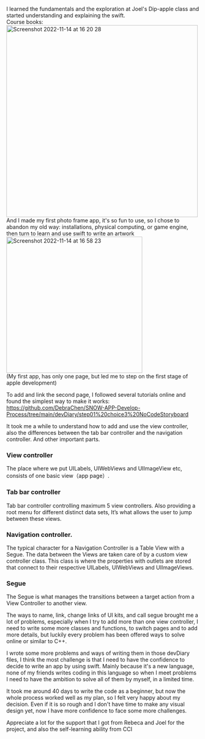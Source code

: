 I learned the fundamentals and the exploration at Joel's Dip-apple class and started understanding and explaining the swift.  
Course books:  
<img width="500" alt="Screenshot 2022-11-14 at 16 20 28" src="https://user-images.githubusercontent.com/91618091/201711428-70bdd881-ef3a-494a-9acc-f6fb9e353284.png">  
And I made my first photo frame app, it's so fun to use, so I chose to abandon my old way: installations, physical computing, or game engine, then turn to learn and use swift to write an artwork  
<img width="355" alt="Screenshot 2022-11-14 at 16 58 23" src="https://user-images.githubusercontent.com/91618091/201720349-63055349-dece-438c-a22e-561490edb98a.png">  
(My first app, has only one page, but led me to step on the first stage of apple development)   

To add and link the second page, I followed several tutorials online and found the simplest way to make it works: https://github.com/DebraChen/SNOW-APP-Develop-Process/tree/main/devDiary/step01%20choice3%20NoCodeStoryboard  
  
It took me a while to understand how to add and use the view controller, also the differences between the tab bar controller and the navigation controller. And other important parts.  
### View controller   
The place where we put UILabels, UIWebViews and UIImageView etc, consists of one basic view（app page）.  
### Tab bar controller   
Tab bar controller controlling maximum 5 view controllers. Also providing a root menu for different distinct data sets, It’s what allows the user to jump between these views.   
### Navigation controller. 
The typical character for a Navigation Controller is a Table View with a Segue. The data between the Views are taken care of by a custom view controller class. This class is where the properties with outlets are stored that connect to their respective UILabels, UIWebViews and UIImageViews.   
  
### Segue
The Segue is what manages the transitions between a target action from a View Controller to another view.  

The ways to name, link, change links of UI kits, and call segue brought me a lot of problems, especially when I try to add more than one view controller, I need to write some more classes and functions, to switch pages and to add more details, but luckily every problem has been offered ways to solve online or similar to C++.  
  
I wrote some more problems and ways of writing them in those devDiary files, I think the most challenge is that I need to have the confidence to decide to write an app by using swift. Mainly because it's a new language, none of my friends writes coding in this language so when I meet problems I need to have the ambition to solve all of them by myself, in a limited time.

It took me around 40 days to write the code as a beginner, but now the whole process worked well as my plan, so I felt very happy about my decision. Even if it is so rough and I don't have time to make any visual design yet, now I have more confidence to face some more challenges.
  
Appreciate a lot for the support that I got from Rebeca and Joel for the project, and also the self-learning ability from CCI
